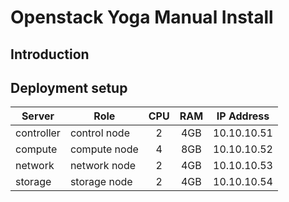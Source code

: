 # Openstack Yoga Manual Install

## Introduction

## Deployment setup

| Server | Role | CPU | RAM | IP Address |
|--------|------|:-----:|:----:|------------|
| controller | control node | 2 | 4GB | 10.10.10.51 |
| compute | compute node | 4 | 8GB | 10.10.10.52 |
| network | network node | 2 | 4GB | 10.10.10.53 |
| storage | storage node | 2 | 4GB | 10.10.10.54 |
